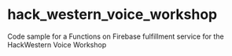 # hack_western_voice_workshop
Code sample for a Functions on Firebase fulfillment service for the HackWestern Voice Workshop
